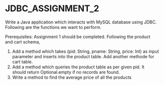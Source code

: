 # JDBC_ASSIGNMENT_2
Write a Java application which interacts with MySQL database using JDBC. Following are the functions we want to perform.

Prerequisites: Assignment 1 should be completed. Following the product and cart schema,
1. Add a method which takes (pid: String, pname: String, price: Int) as input parameter and inserts into the product table. Add another methode for cart table.
2. Add a method which queries the product table as per given pid. It should return Optional.empty if no records are found.
3. Write a method to find the average price of all the products
